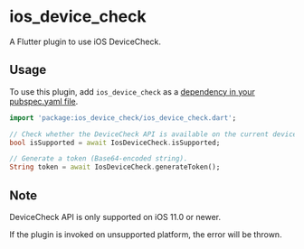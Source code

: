 # ios_device_check

A Flutter plugin to use iOS DeviceCheck.

## Usage

To use this plugin, add `ios_device_check` as a [dependency in your pubspec.yaml file](https://flutter.dev/docs/development/packages-and-plugins/using-packages).

``` dart
import 'package:ios_device_check/ios_device_check.dart';

// Check whether the DeviceCheck API is available on the current device.
bool isSupported = await IosDeviceCheck.isSupported;

// Generate a token (Base64-encoded string).
String token = await IosDeviceCheck.generateToken();
```

## Note

DeviceCheck API is only supported on iOS 11.0 or newer.

If the plugin is invoked on unsupported platform, the error will be thrown.
